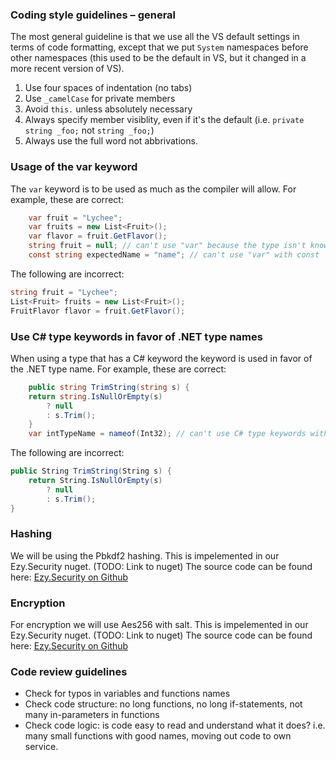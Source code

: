 ### Coding style guidelines – general

The most general guideline is that we use all the VS default settings in terms of code formatting, except that we put `System` namespaces before other namespaces (this used to be the default in VS, but it changed in a more recent version of VS).

1. Use four spaces of indentation (no tabs)
2. Use `_camelCase` for private members
3. Avoid `this.` unless absolutely necessary
4. Always specify member visiblity, even if it's the default (i.e. `private string _foo;` not `string _foo;`)
5. Always use the full word not abbrivations.


### Usage of the var keyword

The `var` keyword is to be used as much as the compiler will allow. For example, these are correct:

```csharp   
    var fruit = "Lychee";
    var fruits = new List<Fruit>();
    var flavor = fruit.GetFlavor();
    string fruit = null; // can't use "var" because the type isn't known (though you could do (string)null, don't!)
    const string expectedName = "name"; // can't use "var" with const
```

The following are incorrect:

```csharp
string fruit = "Lychee";
List<Fruit> fruits = new List<Fruit>();
FruitFlavor flavor = fruit.GetFlavor();
```


### Use C# type keywords in favor of .NET type names

When using a type that has a C# keyword the keyword is used in favor of the .NET type name. For example, these are correct:

```csharp
    public string TrimString(string s) {
    return string.IsNullOrEmpty(s)
        ? null
        : s.Trim();
    }
    var intTypeName = nameof(Int32); // can't use C# type keywords with nameof
```

The following are incorrect:

```csharp
public String TrimString(String s) {
    return String.IsNullOrEmpty(s)
        ? null
        : s.Trim();
}
```

### Hashing
We will be using the Pbkdf2 hashing.
This is impelemented in our Ezy.Security nuget. (TODO: Link to nuget)
The source code can be found here: [Ezy.Security on Github](https://github.com/EzyWebwerkstaden/Security)

### Encryption

For encryption we will use Aes256 with salt.
This is impelemented in our Ezy.Security nuget. (TODO: Link to nuget) 
The source code can be found here: [Ezy.Security on Github](https://github.com/EzyWebwerkstaden/Security)

### Code review guidelines

- Check for typos in variables and functions names
- Check code structure: no long functions, no long if-statements, not many in-parameters in functions
- Check code logic: is code easy to read and understand what it does? i.e. many small functions with good names, moving out code to own service.